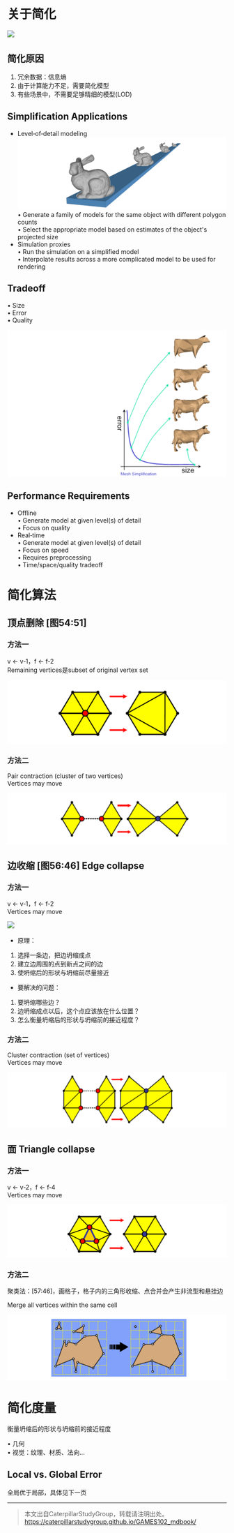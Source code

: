 # 关于简化

![](../assets/67.PNG)

## 简化原因

1. 冗余数据：信息熵    
1. 由于计算能力不足，需要简化模型
1. 有些场景中，不需要足够精细的模型(LOD)    

## Simplification Applications    

* Level‐of‐detail modeling     
![](../assets/简化1.png) 
• Generate a family of models for the same object with 
different polygon counts    
• Select the appropriate model based on estimates of the object's projected size    
* Simulation proxies     
• Run the simulation on a simplified model     
• Interpolate results across a more complicated model to be used for rendering       


## Tradeoff
• Size   
• Error    
• Quality   

![](../assets/简化4.png)             

## Performance Requirements    

* Offline   
• Generate model at given level(s) of detail   
• Focus on quality   
* Real‐time   
• Generate model at given level(s) of detail   
• Focus on speed   
• Requires preprocessing   
• Time/space/quality tradeoff    

# 简化算法
   
## 顶点删除 [图54:51]   

### 方法一
v ← v‐1，f ← f‐2      
Remaining vertices是subset of original vertex set     

![](../assets/简化6.png)        

### 方法二

Pair contraction (cluster of two vertices)    
Vertices may move    

![](../assets/简化9.png)        

## 边收缩 [图56:46] Edge collapse   

### 方法一

v ← v‐1，f ← f‐2    
Vertices may move   

![](../assets/72.PNG)      

- 原理：
1. 选择一条边，把边坍缩成点
2. 建立边周围的点到新点之间的边
3. 使坍缩后的形状与坍缩前尽量接近

- 要解决的问题：
1. 要坍缩哪些边？
2. 边坍缩成点以后，这个点应该放在什么位置？
3. 怎么衡量坍缩后的形状与坍缩前的接近程度？

### 方法二

Cluster contraction (set of vertices)    
Vertices may move   

![](../assets/简化10.png)        

## 面 Triangle collapse    

### 方法一

v ← v‐2，f ← f‐4    
Vertices may move     

![](../assets/简化8.png)        

### 方法二

聚类法：[57:46]，画格子，格子内的三角形收缩、点合并会产生非流型和悬挂边     

Merge all vertices within the same cell    

![](../assets/简化11.png)     


# 简化度量     

衡量坍缩后的形状与坍缩前的接近程度

• 几何   
• 视觉：纹理、材质、法向…    

## Local vs. Global Error    

全局优于局部，具体见下一页    

---  

> 本文出自CaterpillarStudyGroup，转载请注明出处。
https://caterpillarstudygroup.github.io/GAMES102_mdbook/

